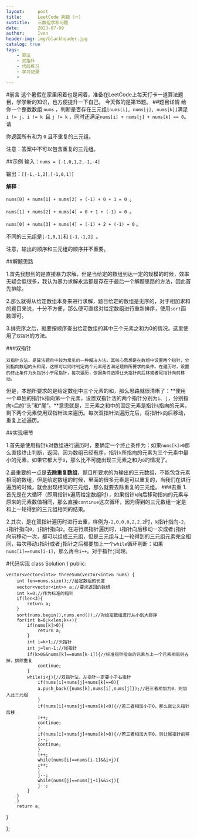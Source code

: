 ```yaml
---
layout:     post
title:      LeetCode 刷题（一）
subtitle:   三数组求和问题
date:       2023-07-09
author:     Iven
header-img: img/blackheader.jpg
catalog: true
tags:
    - 算法
    - 双指针
    - 代码练习
    - 学习记录
    - 
---
```


#前言
这个暑假在家里闲着也是闲着，准备在LeetCode上每天打卡一道算法题目，学学新的知识，也方便提升一下自己。
今天做的是第15题。
##题目详情
给你一个整数数组 `nums` ，判断是否存在三元组` [nums[i], nums[j], nums[k]] `满足 `i != j`、`i != k `且 `j != k` ，同时还满足` nums[i] + nums[j] + nums[k] == 0 `。请

你返回所有和为 `0` 且不重复的三元组。

注意：答案中不可以包含重复的三元组。

##示例
输入：`nums = [-1,0,1,2,-1,-4]`

输出：`[[-1,-1,2],[-1,0,1]]`

**解释**：

`nums[0] + nums[1] + nums[2] = (-1) + 0 + 1 = 0 `。

`nums[1] + nums[2] + nums[4] = 0 + 1 + (-1) = 0 `。

`nums[0] + nums[3] + nums[4] = (-1) + 2 + (-1) = 0` 。

不同的三元组是` [-1,0,1] `和 `[-1,-1,2] `。

注意，输出的顺序和三元组的顺序并不重要。


##解题思路

1.首先我想到的是直接暴力求解，但是当给定的数组到达一定的规模的时候，效率无疑会低很多，我认为暴力求解永远都是存在于最后一个解题思路的方法，因此首先排除。

2.那么就得从给定数组本身来进行求解，题目给定的数组是无序的，对于相加求和的题目来说，十分不方便，那么便可直接对给定数组进行重新排序，使用`sort`函数即可。

3.排完序之后，就要按顺序查出给定数组的其中三个元素之和为0的情况。这里使用了`双指针`的方法。

###双指针

	双指针方法，是算法题目中较为常见的一种解决方法。其核心思想是在数组中设置两个指针，分别指向数组的头和尾，这样可以同时判定两个元素是否满足题目所要求的条件。在遍历时，设置的终止条件为头指针小于尾指针，每次遍历，依据条件选择让头指针向后移或者尾指针向前移动。
但是，本题所要求的是给定数组中三个元素的和，那么思路就很清晰了：**使用一个单独的指针`k`指向第一个元素，设置双指针法的两个指针分别为`i`、`j`，分别指向`k`后的“头”和“尾”。**意思就是，三元素之和中的固定元素是指针`k`指向的元素，剩下两个元素使用双指针法来遍历。每次双指针法遍历完后，将指针`k`向后移动，重复上述遍历。

##实现细节

1.首先是使用指针`k`对数组进行遍历时，要确定一个终止条件为：如果`nums[k]>0`那么直接终止判断，返回，因为数组已经有序，指针`k`所指向的元素为三个元素中最小的元素，如果它都大于`0`，那么比不可能出现三元素之和为`0`的情况了。

2.最重要的一点是**去除重复数组**，题目所要求的为输出的三元数组，不能包含元素相同的数组，但是给定数组的时候，里面的很多元素是可以重复的，当我们在进行遍历的时候，就会出现相同的三元组，那么就要去除重复的三元组。
###去重
1.首先是在大循环（即用指针`k`遍历给定数组时），如果指针`k`向后移动指向的元素与原来的元素数值相同，那么直接`continue`这次循环，因为得到的三元数组一定是和上一轮得到的三元组相同的结果。

2.其次，是在双指针遍历时进行去重，样例为`-2,0,0,0,2,2,2`时，`k`指针指向`-2`，`i`指针指向`0`，`j`指针指向`2`。在进行双指针遍历时，`i`指针向后移动一次或者`j`指针向前移动一次，都可以组成三元组，但是三元组与上一轮得到的三元组元素完全相同，每次移动`i`指针或者`j`指针之后都要加上一个`while`循环判断：如果`nums[i]==nums[i-1]`，那么再令`i++`。对于指针`j`同理。

#代码实现
class Solution {
public:

    vector<vector<int>> threeSum(vector<int>& nums) {
        int len=nums.size();//给定数组的长度
        vector<vector<int>> a;//要求返回的数组
 		int k=0;//作为标准的指针
		if(len<3){
    		return a;
		}
        sort(nums.begin(),nums.end());//对给定数组进行从小到大排序
        for(int k=0;k<len;k++){
            if(nums[k]>0){
                return a;
            }
            int i=k+1;//头指针
            int j=len-1;//尾指针
            if(k>0&&nums[k]==nums[k-1]){//标准指针指向的元素与上一个元素相同则去掉，排除重复
                continue;
            }
            while(i<j){//双指针法，左指针一定要小于右指针
                if(nums[i]+nums[j]+nums[k]==0){
                a.push_back({nums[k],nums[i],nums[j]});//若三者相加为0，则加入此三元组
                }
                if(nums[i]+nums[j]+nums[k]<0){//若三者相加小于0，那么就让头指针后移 
                i++;
                continue;
                }
                if(nums[i]+nums[j]+nums[k]>0){//若三者相加大于0，则让尾指针前移
                j--;
                continue;
                }
                i++;
                while(nums[i]==nums[i-1]&&i<j){
                i++;
                }
                j--;                                        
                while(nums[j]==nums[j+1]&&i<j){
                j--;
            }
        }
        }
        return a;
}

};




